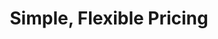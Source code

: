 ---
title: "Simple, Flexible Pricing"
description: "All plans include the entire Stoplight platform: \n\n API Modeling, Testing, Mocking, and Documentation"
plans:
  - title: "Open Source"
    price: "Free"
    features:
      - "Unlimited public projects"
      - "5 members"
  - title: "Team"
    price: "$24"
    priceMeta: "per member"
    features:
      - "Unlimited private projects"
      - "Up to 25 members"
  - title: "Enterprise"
    button:
      title: "Contact Us"
      link: "mailto:sales@stoplight.io"
    features:
      - "Hosted or On-Premise"
      - "Unlimited members"
      - "SAML single sign-on"
      - "Dedicated Support"
docs:
  title: "Documentation Add-ons"
  description: "Combine OpenAPI with Markdown to create robust documentation for internal and external stakeholders. One click publish to host with Stoplight or download the static assets to host anywhere."
  features:
    - title: "OpenAPI, Markdown, Request Maker"
      plans:
        - "Basic"
        - "Essential"
        - "Standard"
        - "Pro"
    - title: "Unlimited Visits"
      plans:
        - "Basic"
        - "Essential"
        - "Standard"
        - "Pro"
    - title: "Publish to docs.stoplight.io"
      plans:
        - "Basic"
        - "Essential"
        - "Standard"
        - "Pro"
    - title: "Publish to your domain"
      plans:
        - "Essential"
        - "Standard"
        - "Pro"
    - title: "Theming"
      plans:
        - "Essential"
        - "Standard"
        - "Pro"
    - title: "Build history & instant rollbacks"
      plans:
        - "Essential"
        - "Standard"
        - "Pro"
    - title: "Custom CSS"
      plans:
        - "Standard"
        - "Pro"
    - title: "White label"
      plans:
        - "Standard"
        - "Pro"
    - title: "Basic auth & Auth0 integrations"
      plans:
        - "Standard"
        - "Pro"
    - title: "Download static HTML/CSS"
      plans:
        - "Pro"
    - title: "SAML single sign-on"
      plans:
        - "Pro"
    - title: "HTTP request OAuth token manager"
      plans:
        - "Pro"
  plans:
    - title: "Basic"
      price: "Free"
    - title: "Essential"
      price: "$69 / mo"
      domains: "1"
    - title: "Standard"
      price: "$159 / mo"
      domains: "10"
    - title: "Pro"
      price: "$349 / mo"
      domains: "Unlimited"

---